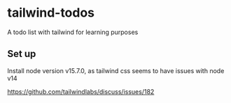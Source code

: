 # tailwind-todos
A todo list with tailwind for learning purposes

## Set up
Install node version v15.7.0, as tailwind css seems to have issues with node v14

https://github.com/tailwindlabs/discuss/issues/182